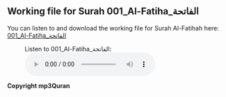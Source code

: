 ## Working file for Surah 001_Al-Fatiha_الفاتحة

You can listen to and download the working file for Surah Al-Fatihah here: [001_Al-Fatiha_الفاتحة](https://server9.mp3quran.net/huthifi_qalon/001.mp3)
<figure>
  <figcaption>Listen to 001_Al-Fatiha_الفاتحة:</figcaption>
  <audio controls src="https://server9.mp3quran.net/huthifi_qalon/001.mp3"></audio>
  <a href="https://server9.mp3quran.net/huthifi_qalon/001.mp3"></a>
</figure>

**Copyright mp3Quran**
